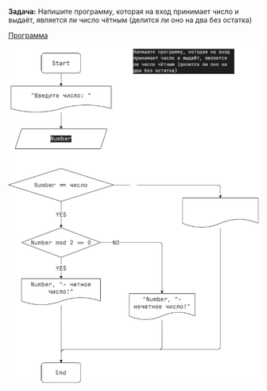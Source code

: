 **Задача:**
Напишите программу, которая на вход принимает число и выдаёт,
является ли число чётным (делится ли оно на два без остатка)

[Программа](Program.cs)  

![Блок-схема](Task6.drawio.png)
